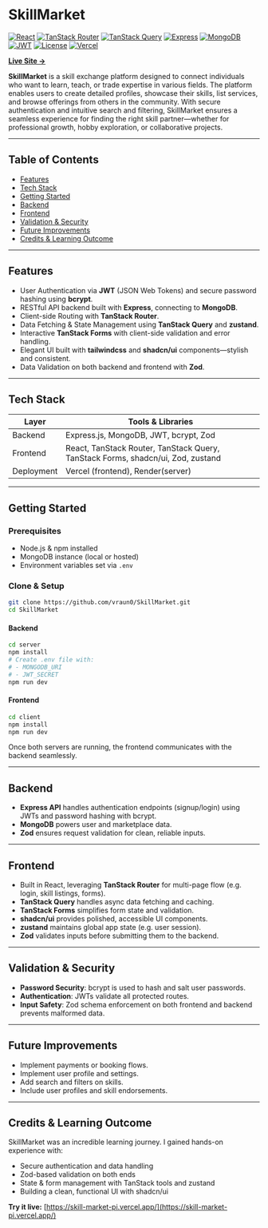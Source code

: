 # SkillMarket

[![React](https://img.shields.io/badge/Frontend-React-61dafb?logo=react&logoColor=white)](https://react.dev/)
[![TanStack Router](https://img.shields.io/badge/Routing-TanStack%20Router-ff4d4f)](https://tanstack.com/router)
[![TanStack Query](https://img.shields.io/badge/Data-TanStack%20Query-ff4d4f)](https://tanstack.com/query)
[![Express](https://img.shields.io/badge/Backend-Express-000000?logo=express&logoColor=white)](https://expressjs.com/)
[![MongoDB](https://img.shields.io/badge/Database-MongoDB-47A248?logo=mongodb&logoColor=white)](https://www.mongodb.com/)
[![JWT](https://img.shields.io/badge/Auth-JWT-000000?logo=jsonwebtokens&logoColor=white)](https://jwt.io/)
[![License](https://img.shields.io/badge/License-MIT-green.svg)](LICENSE)
[![Vercel](https://img.shields.io/badge/Deploy-Vercel-black?logo=vercel)](https://skill-market-pi.vercel.app/)

[**Live Site →**](https://skill-market-pi.vercel.app/)

**SkillMarket** is a skill exchange platform designed to connect individuals who want to learn, teach, or trade expertise in various fields. The platform enables users to create detailed profiles, showcase their skills, list services, and browse offerings from others in the community. With secure authentication and intuitive search and filtering, SkillMarket ensures a seamless experience for finding the right skill partner—whether for professional growth, hobby exploration, or collaborative projects.

---

## Table of Contents

- [Features](#features)  
- [Tech Stack](#tech-stack)  
- [Getting Started](#getting-started)  
- [Backend](#backend)  
- [Frontend](#frontend)  
- [Validation & Security](#validation--security)  
- [Future Improvements](#future-improvements)  
- [Credits & Learning Outcome](#credits--learning-outcome)

---

## Features

- User Authentication via **JWT** (JSON Web Tokens) and secure password hashing using **bcrypt**.
- RESTful API backend built with **Express**, connecting to **MongoDB**.
- Client-side Routing with **TanStack Router**.
- Data Fetching & State Management using **TanStack Query** and **zustand**.
- Interactive **TanStack Forms** with client-side validation and error handling.
- Elegant UI built with **tailwindcss** and **shadcn/ui** components—stylish and consistent.
- Data Validation on both backend and frontend with **Zod**.

---

## Tech Stack

| Layer      | Tools & Libraries                                                               |
| ---------- | ------------------------------------------------------------------------------- |
| Backend    | Express.js, MongoDB, JWT, bcrypt, Zod                                           |
| Frontend   | React, TanStack Router, TanStack Query, TanStack Forms, shadcn/ui, Zod, zustand |
| Deployment | Vercel (frontend), Render(server)                                               |

---

## Getting Started

### Prerequisites

- Node.js & npm installed
- MongoDB instance (local or hosted)
- Environment variables set via `.env`

### Clone & Setup

```bash
git clone https://github.com/vraun0/SkillMarket.git
cd SkillMarket
```

#### Backend

```bash
cd server
npm install
# Create .env file with:
# - MONGODB_URI
# - JWT_SECRET
npm run dev
```

#### Frontend

```bash
cd client
npm install
npm run dev
```

Once both servers are running, the frontend communicates with the backend seamlessly.

---

## Backend

- **Express API** handles authentication endpoints (signup/login) using JWTs and password hashing with bcrypt.
- **MongoDB** powers user and marketplace data.
- **Zod** ensures request validation for clean, reliable inputs.

---

## Frontend

- Built in React, leveraging **TanStack Router** for multi-page flow (e.g. login, skill listings, forms).
- **TanStack Query** handles async data fetching and caching.
- **TanStack Forms** simplifies form state and validation.
- **shadcn/ui** provides polished, accessible UI components.
- **zustand** maintains global app state (e.g. user session).
- **Zod** validates inputs before submitting them to the backend.

---

## Validation & Security

- **Password Security**: bcrypt is used to hash and salt user passwords.
- **Authentication**: JWTs validate all protected routes.
- **Input Safety**: Zod schema enforcement on both frontend and backend prevents malformed data.

---

## Future Improvements

- Implement payments or booking flows.
- Implement user profile and settings.
- Add search and filters on skills.
- Include user profiles and skill endorsements.

---

## Credits & Learning Outcome

SkillMarket was an incredible learning journey. I gained hands-on experience with:

- Secure authentication and data handling
- Zod-based validation on both ends
- State & form management with TanStack tools and zustand
- Building a clean, functional UI with shadcn/ui

**Try it live:** [https://skill-market-pi.vercel.app/](https://skill-market-pi.vercel.app/)
